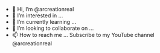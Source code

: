 - 👋 Hi, I’m @arcreationreal
- 👀 I’m interested in ...
- 🌱 I’m currently learning ...
- 💞️ I’m looking to collaborate on ...
- 📫 How to reach me ...
Subscribe to my YouTube channel
@arcreationreal
